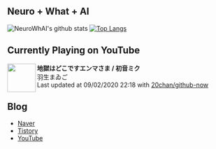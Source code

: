 ## Neuro + What + AI

![NeuroWhAI's github stats](https://github-readme-stats.vercel.app/api?username=neurowhai&count_private=true&show_icons=true)
[![Top Langs](https://github-readme-stats.vercel.app/api/top-langs/?username=neurowhai&layout=compact)](https://github.com/anuraghazra/github-readme-stats)

## Currently Playing on YouTube

[<img align="left" height="65" src="https://yt3.ggpht.com/a/AATXAJww-2_8sHRwBEy6Za48wKq9Q3OvATsX-T1V7Y8T_g=s88-c-k-c0xffffffff-no-nd-rj">](https://www.youtube.com/channel/UCSwShVpWrdSAV9PYpH5ojBQ)

**地獄はどこですエンマさま / 初音ミク**  
羽生まゐご  
Last updated at 09/02/2020 22:18 with [20chan/github-now](https://github.com/20chan/github-now)

## Blog

- [Naver](http://blog.naver.com/neurowhai)
- [Tistory](http://neurowhai.tistory.com/)
- [YouTube](https://www.youtube.com/channel/UCB_v1xU6laBHOeH6z4L-Mtw)
